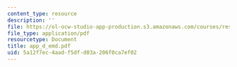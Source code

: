 ```yaml
---
content_type: resource
description: ''
file: https://ol-ocw-studio-app-production.s3.amazonaws.com/courses/res-6-003-electromechanical-dynamics-spring-2009/5a12f7ec4aadf5dfd03a206f0ca7ef02_app_d_emd.pdf
file_type: application/pdf
resourcetype: Document
title: app_d_emd.pdf
uid: 5a12f7ec-4aad-f5df-d03a-206f0ca7ef02
---
```

